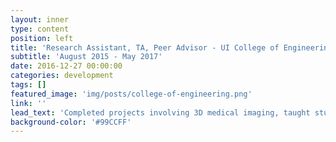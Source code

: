 ```yaml
---
layout: inner
type: content
position: left
title: 'Research Assistant, TA, Peer Advisor - UI College of Engineering'
subtitle: 'August 2015 - May 2017'
date: 2016-12-27 00:00:00
categories: development
tags: []
featured_image: 'img/posts/college-of-engineering.png'
link: ''
lead_text: 'Completed projects involving 3D medical imaging, taught students intermediate programming concepts, and advised engineering students with academic and professional pursuits.'
background-color: '#99CCFF'
---
```

